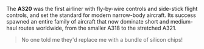 The **A320** was the first airliner with fly-by-wire controls and side-stick flight controls, and set the standard for modern narrow-body aircraft. Its success spawned an entire family of aircraft that now dominate short and medium-haul routes worldwide, from the smaller A318 to the stretched A321.

> No one told me they'd replace me with a bundle of silicon chips!